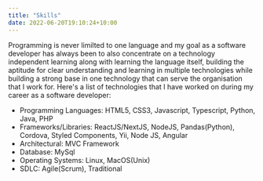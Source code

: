 ```yaml
---
title: "Skills"
date: 2022-06-20T19:10:24+10:00
---
```


Programming is never limilted to one language and my goal as a software developer has always been to also concentrate on a technology independent learning along with learning the language itself, building the aptitude for clear understanding and learning in multiple technologies while building a strong base in one technology that can serve the organisation that I work for. Here's a list of technologies that I have worked on during my career as a software developer:
- Programming Languages: HTML5, CSS3, Javascript, Typescript, Python, Java, PHP 
- Frameworks/Libraries: ReactJS/NextJS, NodeJS, Pandas(Python), Cordova, Styled Components, Yii, Node JS, Angular
- Architectural: MVC Framework
- Database: MySql
- Operating Systems: Linux, MacOS(Unix)
- SDLC: Agile(Scrum), Traditional

